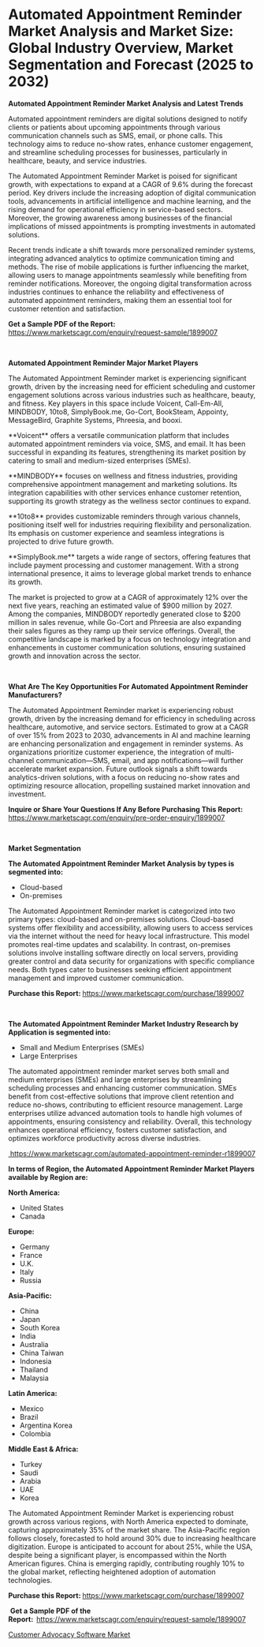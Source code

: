 <p><h1>Automated Appointment Reminder Market Analysis and Market Size: Global Industry Overview, Market Segmentation and Forecast (2025 to 2032)</h1></p><p><strong>Automated Appointment Reminder Market Analysis and Latest Trends</strong></p>
<p><p>Automated appointment reminders are digital solutions designed to notify clients or patients about upcoming appointments through various communication channels such as SMS, email, or phone calls. This technology aims to reduce no-show rates, enhance customer engagement, and streamline scheduling processes for businesses, particularly in healthcare, beauty, and service industries.</p><p>The Automated Appointment Reminder Market is poised for significant growth, with expectations to expand at a CAGR of 9.6% during the forecast period. Key drivers include the increasing adoption of digital communication tools, advancements in artificial intelligence and machine learning, and the rising demand for operational efficiency in service-based sectors. Moreover, the growing awareness among businesses of the financial implications of missed appointments is prompting investments in automated solutions.</p><p>Recent trends indicate a shift towards more personalized reminder systems, integrating advanced analytics to optimize communication timing and methods. The rise of mobile applications is further influencing the market, allowing users to manage appointments seamlessly while benefiting from reminder notifications. Moreover, the ongoing digital transformation across industries continues to enhance the reliability and effectiveness of automated appointment reminders, making them an essential tool for customer retention and satisfaction.</p></p>
<p><strong>Get a Sample PDF of the Report:&nbsp;</strong> <a href="https://www.marketscagr.com/enquiry/request-sample/1899007?utm_campaign=2936&utm_medium=2&utm_source=Github&utm_content=ia&utm_term=09032025&utm_id=automated-appointment-reminder">https://www.marketscagr.com/enquiry/request-sample/1899007</a></p>
<p>&nbsp;</p>
<p><strong>Automated Appointment Reminder Major Market Players</strong></p>
<p><p>The Automated Appointment Reminder market is experiencing significant growth, driven by the increasing need for efficient scheduling and customer engagement solutions across various industries such as healthcare, beauty, and fitness. Key players in this space include Voicent, Call-Em-All, MINDBODY, 10to8, SimplyBook.me, Go-Cort, BookSteam, Appointy, MessageBird, Graphite Systems, Phreesia, and booxi.</p><p>**Voicent** offers a versatile communication platform that includes automated appointment reminders via voice, SMS, and email. It has been successful in expanding its features, strengthening its market position by catering to small and medium-sized enterprises (SMEs).</p><p>**MINDBODY** focuses on wellness and fitness industries, providing comprehensive appointment management and marketing solutions. Its integration capabilities with other services enhance customer retention, supporting its growth strategy as the wellness sector continues to expand.</p><p>**10to8** provides customizable reminders through various channels, positioning itself well for industries requiring flexibility and personalization. Its emphasis on customer experience and seamless integrations is projected to drive future growth.</p><p>**SimplyBook.me** targets a wide range of sectors, offering features that include payment processing and customer management. With a strong international presence, it aims to leverage global market trends to enhance its growth.</p><p>The market is projected to grow at a CAGR of approximately 12% over the next five years, reaching an estimated value of $900 million by 2027. Among the companies, MINDBODY reportedly generated close to $200 million in sales revenue, while Go-Cort and Phreesia are also expanding their sales figures as they ramp up their service offerings. Overall, the competitive landscape is marked by a focus on technology integration and enhancements in customer communication solutions, ensuring sustained growth and innovation across the sector.</p></p>
<p>&nbsp;</p>
<p><strong>What Are The Key Opportunities For Automated Appointment Reminder Manufacturers?</strong></p>
<p><p>The Automated Appointment Reminder market is experiencing robust growth, driven by the increasing demand for efficiency in scheduling across healthcare, automotive, and service sectors. Estimated to grow at a CAGR of over 15% from 2023 to 2030, advancements in AI and machine learning are enhancing personalization and engagement in reminder systems. As organizations prioritize customer experience, the integration of multi-channel communication—SMS, email, and app notifications—will further accelerate market expansion. Future outlook signals a shift towards analytics-driven solutions, with a focus on reducing no-show rates and optimizing resource allocation, propelling sustained market innovation and investment.</p></p>
<p><strong>Inquire or Share Your Questions If Any Before Purchasing This Report:</strong> <a href="https://www.marketscagr.com/enquiry/pre-order-enquiry/1899007?utm_campaign=2936&utm_medium=2&utm_source=Github&utm_content=ia&utm_term=09032025&utm_id=automated-appointment-reminder">https://www.marketscagr.com/enquiry/pre-order-enquiry/1899007</a></p>
<p>&nbsp;</p>
<p><strong>Market Segmentation</strong></p>
<p><strong>The Automated Appointment Reminder Market Analysis by types is segmented into:</strong></p>
<p><ul><li>Cloud-based</li><li>On-premises</li></ul></p>
<p><p>The Automated Appointment Reminder market is categorized into two primary types: cloud-based and on-premises solutions. Cloud-based systems offer flexibility and accessibility, allowing users to access services via the internet without the need for heavy local infrastructure. This model promotes real-time updates and scalability. In contrast, on-premises solutions involve installing software directly on local servers, providing greater control and data security for organizations with specific compliance needs. Both types cater to businesses seeking efficient appointment management and improved customer communication.</p></p>
<p><strong>Purchase this Report:&nbsp;</strong><a href="https://www.marketscagr.com/purchase/1899007?utm_campaign=2936&utm_medium=2&utm_source=Github&utm_content=ia&utm_term=09032025&utm_id=automated-appointment-reminder">https://www.marketscagr.com/purchase/1899007</a></p>
<p>&nbsp;</p>
<p><strong>The Automated Appointment Reminder Market Industry Research by Application is segmented into:</strong></p>
<p><ul><li>Small and Medium Enterprises (SMEs)</li><li>Large Enterprises</li></ul></p>
<p><p>The automated appointment reminder market serves both small and medium enterprises (SMEs) and large enterprises by streamlining scheduling processes and enhancing customer communication. SMEs benefit from cost-effective solutions that improve client retention and reduce no-shows, contributing to efficient resource management. Large enterprises utilize advanced automation tools to handle high volumes of appointments, ensuring consistency and reliability. Overall, this technology enhances operational efficiency, fosters customer satisfaction, and optimizes workforce productivity across diverse industries.</p></p>
<p><a href="https://www.marketscagr.com/automated-appointment-reminder-r1899007?utm_campaign=2936&utm_medium=2&utm_source=Github&utm_content=ia&utm_term=09032025&utm_id=automated-appointment-reminder">&nbsp;https://www.marketscagr.com/automated-appointment-reminder-r1899007</a></p>
<p><strong>In terms of Region, the Automated Appointment Reminder Market Players available by Region are:</strong></p>
<p>
    <p> <strong> North America: </strong>
        <ul>
            <li>United States</li>
            <li>Canada</li>
        </ul>
        </p> 
    <p> <strong> Europe: </strong>
        <ul>
            <li>Germany</li>
            <li>France</li>
            <li>U.K.</li>
            <li>Italy</li>
            <li>Russia</li>
        </ul>
        </p> 
    <p> <strong> Asia-Pacific: </strong>
        <ul>
            <li>China</li>
            <li>Japan</li>
            <li>South Korea</li>
            <li>India</li>
            <li>Australia</li>
            <li>China Taiwan</li>
            <li>Indonesia</li>
            <li>Thailand</li>
            <li>Malaysia</li>
        </ul>
        </p> 
    <p> <strong> Latin America: </strong>
        <ul>
            <li>Mexico</li>
            <li>Brazil</li>
            <li>Argentina Korea</li>
            <li>Colombia</li>
        </ul>
        </p> 
    <p> <strong> Middle East & Africa: </strong>
        <ul>
            <li>Turkey</li>
            <li>Saudi</li>
            <li>Arabia</li>
            <li>UAE</li>
            <li>Korea</li>
        </ul>
    </p>
    </p>
<p><p>The Automated Appointment Reminder Market is experiencing robust growth across various regions, with North America expected to dominate, capturing approximately 35% of the market share. The Asia-Pacific region follows closely, forecasted to hold around 30% due to increasing healthcare digitization. Europe is anticipated to account for about 25%, while the USA, despite being a significant player, is encompassed within the North American figures. China is emerging rapidly, contributing roughly 10% to the global market, reflecting heightened adoption of automation technologies.</p></p>
<p><strong>Purchase this Report: </strong><a href="https://www.marketscagr.com/purchase/1899007?utm_campaign=2936&utm_medium=2&utm_source=Github&utm_content=ia&utm_term=09032025&utm_id=automated-appointment-reminder">https://www.marketscagr.com/purchase/1899007</a></p>
<p>&nbsp;<strong>Get a Sample PDF of the Report:&nbsp;&nbsp;</strong><a href="https://www.marketscagr.com/enquiry/request-sample/1899007?utm_campaign=2936&utm_medium=2&utm_source=Github&utm_content=ia&utm_term=09032025&utm_id=automated-appointment-reminder">https://www.marketscagr.com/enquiry/request-sample/1899007</a></p>
<p><strong></strong></p>
<p><p><a href="https://github.com/haaszgettre6/Market-Research-Report-List-1/blob/main/customer-advocacy-software-market.md?utm_campaign=2936&utm_medium=2&utm_source=Github&utm_content=ia&utm_term=09032025&utm_id=automated-appointment-reminder">Customer Advocacy Software Market</a></p></p>